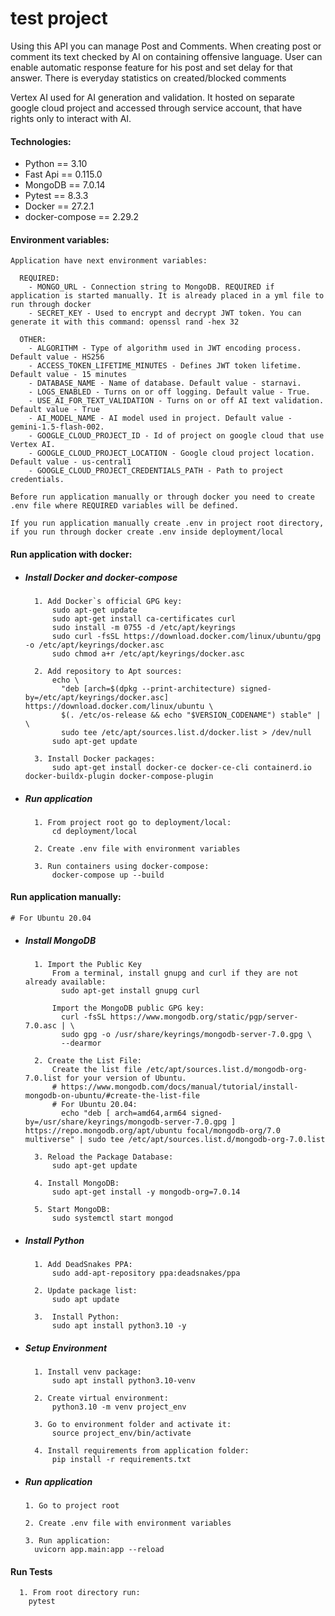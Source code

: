 # test project

Using this API you can manage Post and Comments. When creating post or comment
its text checked by AI on containing offensive language. User can enable automatic response
feature for his post and set delay for that answer. There is everyday statistics on created/blocked comments

Vertex AI used for AI generation and validation. It hosted on separate google cloud project
and accessed through service account, that have rights only to interact with AI.

#### Technologies:
- Python == 3.10
- Fast Api == 0.115.0
- MongoDB == 7.0.14
- Pytest == 8.3.3
- Docker == 27.2.1
- docker-compose == 2.29.2

#### Environment variables:
    Application have next environment variables:
      
      REQUIRED:
        - MONGO_URL - Connection string to MongoDB. REQUIRED if application is started manually. It is already placed in a yml file to run through docker
        - SECRET_KEY - Used to encrypt and decrypt JWT token. You can generate it with this command: openssl rand -hex 32 

      OTHER:
        - ALGORITHM - Type of algorithm used in JWT encoding process. Default value - HS256
        - ACCESS_TOKEN_LIFETIME_MINUTES - Defines JWT token lifetime. Default value - 15 minutes
        - DATABASE_NAME - Name of database. Default value - starnavi.
        - LOGS_ENABLED - Turns on or off logging. Default value - True.
        - USE_AI_FOR_TEXT_VALIDATION - Turns on or off AI text validation. Default value - True
        - AI_MODEL_NAME - AI model used in project. Default value - gemini-1.5-flash-002.
        - GOOGLE_CLOUD_PROJECT_ID - Id of project on google cloud that use Vertex AI.
        - GOOGLE_CLOUD_PROJECT_LOCATION - Google cloud project location. Default value - us-central1
        - GOOGLE_CLOUD_PROJECT_CREDENTIALS_PATH - Path to project credentials.
  
    Before run application manually or through docker you need to create .env file where REQUIRED variables will be defined. 
  
    If you run application manually create .env in project root directory, if you run through docker create .env inside deployment/local
                

#### Run application with docker:

- ##### Install Docker and docker-compose
        1. Add Docker`s official GPG key:
            sudo apt-get update
            sudo apt-get install ca-certificates curl
            sudo install -m 0755 -d /etc/apt/keyrings
            sudo curl -fsSL https://download.docker.com/linux/ubuntu/gpg -o /etc/apt/keyrings/docker.asc
            sudo chmod a+r /etc/apt/keyrings/docker.asc

        2. Add repository to Apt sources:
            echo \
              "deb [arch=$(dpkg --print-architecture) signed-by=/etc/apt/keyrings/docker.asc] https://download.docker.com/linux/ubuntu \
              $(. /etc/os-release && echo "$VERSION_CODENAME") stable" | \
              sudo tee /etc/apt/sources.list.d/docker.list > /dev/null
            sudo apt-get update

        3. Install Docker packages:
            sudo apt-get install docker-ce docker-ce-cli containerd.io docker-buildx-plugin docker-compose-plugin

- ##### Run application
        1. From project root go to deployment/local:
            cd deployment/local

        2. Create .env file with environment variables

        3. Run containers using docker-compose:
            docker-compose up --build

#### Run application manually:
    # For Ubuntu 20.04

- ##### Install MongoDB
        1. Import the Public Key
            From a terminal, install gnupg and curl if they are not already available:
              sudo apt-get install gnupg curl

            Import the MongoDB public GPG key:
              curl -fsSL https://www.mongodb.org/static/pgp/server-7.0.asc | \
              sudo gpg -o /usr/share/keyrings/mongodb-server-7.0.gpg \
              --dearmor

        2. Create the List File:
            Create the list file /etc/apt/sources.list.d/mongodb-org-7.0.list for your version of Ubuntu.
            # https://www.mongodb.com/docs/manual/tutorial/install-mongodb-on-ubuntu/#create-the-list-file
            # For Ubuntu 20.04:
              echo "deb [ arch=amd64,arm64 signed-by=/usr/share/keyrings/mongodb-server-7.0.gpg ] https://repo.mongodb.org/apt/ubuntu focal/mongodb-org/7.0 multiverse" | sudo tee /etc/apt/sources.list.d/mongodb-org-7.0.list

        3. Reload the Package Database:
            sudo apt-get update

        4. Install MongoDB:
            sudo apt-get install -y mongodb-org=7.0.14

        5. Start MongoDB:
            sudo systemctl start mongod

- ##### Install Python
        1. Add DeadSnakes PPA:
            sudo add-apt-repository ppa:deadsnakes/ppa
 
        2. Update package list:
            sudo apt update

        3.  Install Python:
            sudo apt install python3.10 -y

- ##### Setup Environment
        1. Install venv package:
            sudo apt install python3.10-venv

        2. Create virtual environment:
            python3.10 -m venv project_env

        3. Go to environment folder and activate it:
            source project_env/bin/activate

        4. Install requirements from application folder:
            pip install -r requirements.txt

- ##### Run application
      1. Go to project root

      2. Create .env file with environment variables

      3. Run application:
        uvicorn app.main:app --reload

#### Run Tests
      1. From root directory run:
        pytest